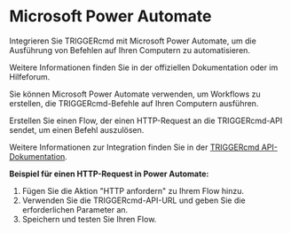 # Microsoft Power Automate

Integrieren Sie TRIGGERcmd mit Microsoft Power Automate, um die Ausführung von Befehlen auf Ihren Computern zu automatisieren.

Weitere Informationen finden Sie in der offiziellen Dokumentation oder im Hilfeforum.

Sie können Microsoft Power Automate verwenden, um Workflows zu erstellen, die TRIGGERcmd-Befehle auf Ihren Computern ausführen.

Erstellen Sie einen Flow, der einen HTTP-Request an die TRIGGERcmd-API sendet, um einen Befehl auszulösen.

Weitere Informationen zur Integration finden Sie in der [TRIGGERcmd API-Dokumentation](./API/TriggerCommand.md).

**Beispiel für einen HTTP-Request in Power Automate:**

1. Fügen Sie die Aktion "HTTP anfordern" zu Ihrem Flow hinzu.
2. Verwenden Sie die TRIGGERcmd-API-URL und geben Sie die erforderlichen Parameter an.
3. Speichern und testen Sie Ihren Flow.
